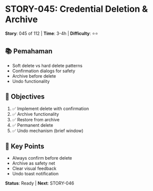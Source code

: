 # STORY-045: Credential Deletion & Archive

**Story**: 045 of 112 | **Time**: 3-4h | **Difficulty**: ⭐⭐

## 📚 Pemahaman
- Soft delete vs hard delete patterns
- Confirmation dialogs for safety
- Archive before delete
- Undo functionality

## 🎯 Objectives
1. ✅ Implement delete with confirmation
2. ✅ Archive functionality
3. ✅ Restore from archive
4. ✅ Permanent delete
5. ✅ Undo mechanism (brief window)

## 📝 Key Points
- Always confirm before delete
- Archive as safety net
- Clear visual feedback
- Undo toast notification

**Status**: Ready | **Next**: STORY-046
